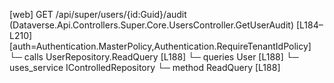 [web] GET /api/super/users/{id:Guid}/audit  (Dataverse.Api.Controllers.Super.Core.UsersController.GetUserAudit)  [L184–L210] [auth=Authentication.MasterPolicy,Authentication.RequireTenantIdPolicy]
  └─ calls UserRepository.ReadQuery [L188]
  └─ queries User [L188]
  └─ uses_service IControlledRepository<User>
    └─ method ReadQuery [L188]

